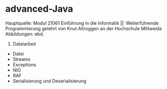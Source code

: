 # advanced-Java

Hauptquelle: Modul 21061 Einführung in die Informatik ||: Weiterführende Programmierung gelehrt von Knut Altroggen an der Hochschule Mittweida
Abbildungen: ebd.

1. Dateiarbeit
  - Datei
  - Streams
  - Exceptions
  - NIO
  - RAF
  - Serialisierung und Deserialisierung

